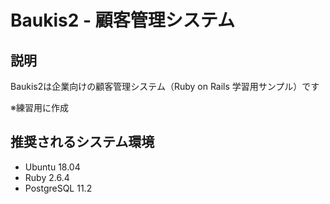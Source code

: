 # Baukis2 - 顧客管理システム

## 説明

Baukis2は企業向けの顧客管理システム（Ruby on Rails 学習用サンプル）です

※練習用に作成

## 推奨されるシステム環境

* Ubuntu 18.04
* Ruby 2.6.4
* PostgreSQL 11.2